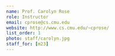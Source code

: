 ```yaml
---
name: Prof. Carolyn Rose
role: Instructor
email: cprose@cs.cmu.edu
website: http://www.cs.cmu.edu/~cprose/
list_order: 1
photo: staff/carolyn.jpg
staff_for: [m23]
---
```

